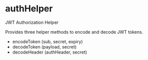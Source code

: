 # authHelper
JWT Authorization Helper

Provides three helper methods to encode and decode JWT tokens.

  * encodeToken (sub, secret, expiry)
  * decodeToken (payload, secret)
  * decodeHeader (authHeader, secret)  
